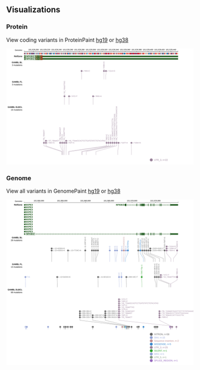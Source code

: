 ## Visualizations
### Protein
View coding variants in ProteinPaint [hg19](https://morinlab.github.io/LLMPP/GAMBL/NFKBIZ_protein.html)  or [hg38](https://morinlab.github.io/LLMPP/GAMBL/NFKBIZ_protein_hg38.html)

![](images/proteinpaint/NFKBIZ_zoom.svg)

### Genome
View all variants in GenomePaint [hg19](https://morinlab.github.io/LLMPP/GAMBL/NFKBIZ.html)  or [hg38](https://morinlab.github.io/LLMPP/GAMBL/NFKBIZ_hg38.html)

![](images/proteinpaint/NFKBIZ.svg)

